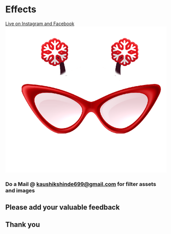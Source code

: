 # Effects
[Live on Instagram and Facebook](https://www.instagram.com/ar/515877389332427/)
![Filter asset](Glasses03.png)
### Do a Mail @ kaushikshinde699@gmail.com for filter assets and images
## Please add your valuable feedback
## Thank you 
